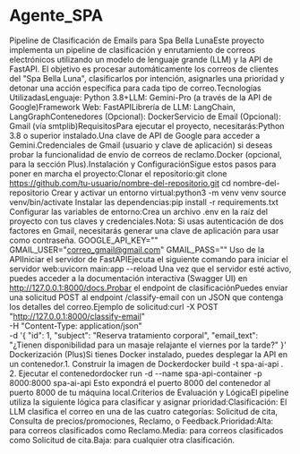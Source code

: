 # Agente_SPA
Pipeline de Clasificación de Emails para Spa Bella LunaEste proyecto implementa un pipeline de clasificación y enrutamiento de correos electrónicos utilizando un modelo de lenguaje grande (LLM) y la API de FastAPI. El objetivo es procesar automáticamente los correos de clientes del "Spa Bella Luna", clasificarlos por intención, asignarles una prioridad y detonar una acción específica para cada tipo de correo.Tecnologías UtilizadasLenguaje: Python 3.8+LLM: Gemini-Pro (a través de la API de Google)Framework Web: FastAPILibrería de LLM: LangChain, LangGraphContenedores (Opcional): DockerServicio de Email (Opcional): Gmail (vía smtplib)RequisitosPara ejecutar el proyecto, necesitarás:Python 3.8 o superior instalado.Una clave de API de Google para acceder a Gemini.Credenciales de Gmail (usuario y clave de aplicación) si deseas probar la funcionalidad de envío de correos de reclamo.Docker (opcional, para la sección Plus).Instalación y ConfiguraciónSigue estos pasos para poner en marcha el proyecto:Clonar el repositorio:git clone https://github.com/tu-usuario/nombre-del-repositorio.git
cd nombre-del-repositorio
Crear y activar un entorno virtual:python3 -m venv venv
source venv/bin/activate
Instalar las dependencias:pip install -r requirements.txt
Configurar las variables de entorno:Crea un archivo .env en la raíz del proyecto con tus claves y credenciales.Nota: Si usas autenticación de dos factores en Gmail, necesitarás generar una clave de aplicación para usar como contraseña.
GOOGLE_API_KEY=""
GMAIL_USER="correo_gmail@gmail.com"
GMAIL_PASS=""
Uso de la APIIniciar el servidor de FastAPIEjecuta el siguiente comando para iniciar el servidor web:uvicorn main:app --reload
Una vez que el servidor esté activo, puedes acceder a la documentación interactiva (Swagger UI) en http://127.0.0.1:8000/docs.Probar el endpoint de clasificaciónPuedes enviar una solicitud POST al endpoint /classify-email con un JSON que contenga los detalles del correo.Ejemplo de solicitud:curl -X POST "http://127.0.0.1:8000/classify-email" \
-H "Content-Type: application/json" \
-d '{
  "id": 1,
  "subject": "Reserva tratamiento corporal",
  "email_text": "¿Tienen disponibilidad para un masaje relajante el viernes por la tarde?"
}'
Dockerización (Plus)Si tienes Docker instalado, puedes desplegar la API en un contenedor.1. Construir la imagen de Dockerdocker build -t spa-ai-api .
2. Ejecutar el contenedordocker run -d --name spa-api-container -p 8000:8000 spa-ai-api
Esto expondrá el puerto 8000 del contenedor al puerto 8000 de tu máquina local.Criterios de Evaluación y LógicaEl pipeline utiliza la siguiente lógica para clasificar y asignar prioridad:Clasificación: El LLM clasifica el correo en una de las cuatro categorías: Solicitud de cita, Consulta de precios/promociones, Reclamo, o Feedback.Prioridad:Alta: para correos clasificados como Reclamo.Media: para correos clasificados como Solicitud de cita.Baja: para cualquier otra clasificación.

